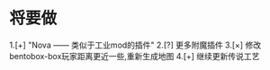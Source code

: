 <!--
 * @Author: luobochuanqi
 * @Date: 2022-04-10 18:57:11
 * @LastEditors: luobochuanqi
 * @LastEditTime: 2022-04-10 19:11:06
 * @FilePath: \undefinedc:\Users\Administrator\Desktop\萝卜岛囚禁空间4.10日志.md
-->
# 将要做
1.[+] "Nova —— 类似于工业mod的插件"
2.[?] 更多附魔插件
3.[×] 修改bentobox-box玩家距离更近一些,重新生成地图
4.[+] 继续更新传说工艺